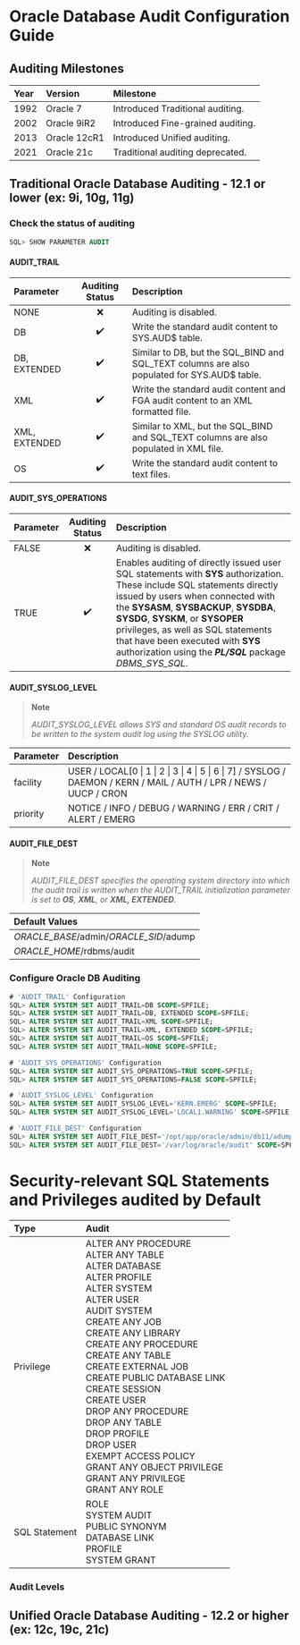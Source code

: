 # Oracle Database Audit Configuration Guide
## Auditing Milestones
| Year | Version      | Milestone                         |
| :--- | :----------- | :-------------------------------- |
| 1992 | Oracle 7     | Introduced Traditional auditing.  |
| 2002 | Oracle 9iR2  | Introduced Fine-grained auditing. |
| 2013 | Oracle 12cR1 | Introduced Unified auditing.      |
| 2021 | Oracle 21c   | Traditional auditing deprecated.  |

## Traditional Oracle Database Auditing - 12.1 or lower (ex: 9i, 10g, 11g)
### Check the status of auditing
```sql
SQL> SHOW PARAMETER AUDIT
```
#### AUDIT_TRAIL
| Parameter     | Auditing Status    | Description                                                                                 |
| :------------ | :----------------: | :------------------------------------------------------------------------------------------ |
| NONE          | :x:                | Auditing is disabled.                                                                       |
| DB            | :heavy_check_mark: | Write the standard audit content to SYS.AUD$ table.                                         |
| DB, EXTENDED  | :heavy_check_mark: | Similar to DB, but the SQL_BIND and SQL_TEXT columns are also populated for SYS.AUD$ table. |
| XML           | :heavy_check_mark: | Write the standard audit content and FGA audit content to an XML formatted file.            |
| XML, EXTENDED | :heavy_check_mark: | Similar to XML, but the SQL_BIND and SQL_TEXT columns are also populated in XML file.       |
| OS            | :heavy_check_mark: | Write the standard audit content to text files.                                             |

#### AUDIT_SYS_OPERATIONS
| Parameter    | Auditing Status    | Description                                                                                 |
| :----------- | :----------------: | :------------------------------------------------------------------------------------------ |
| FALSE        | :x:                | Auditing is disabled.                                                                       |
| TRUE         | :heavy_check_mark: | Enables auditing of directly issued user SQL statements with **SYS** authorization. These include SQL statements directly issued by users when connected with the **SYSASM**, **SYSBACKUP**, **SYSDBA**, **SYSDG**, **SYSKM**, or **SYSOPER** privileges, as well as SQL statements that have been executed with **SYS** authorization using the _**PL/SQL**_ package _DBMS_SYS_SQL_. |

#### AUDIT_SYSLOG_LEVEL
> **Note**  
> 
> _AUDIT_SYSLOG_LEVEL allows SYS and standard OS audit records to be written to the system audit log using the SYSLOG utility._

| Parameter | Description                                                                                                          |
| :-------- | :------------------------------------------------------------------------------------------------------------------- |
| facility  | USER / LOCAL[0 \| 1 \| 2 \| 3 \| 4 \| 5 \| 6 \| 7] / SYSLOG / DAEMON / KERN / MAIL / AUTH / LPR / NEWS / UUCP / CRON |
| priority  | NOTICE / INFO / DEBUG / WARNING / ERR / CRIT / ALERT / EMERG                                                         |

#### AUDIT_FILE_DEST
> **Note**  
> 
> _AUDIT_FILE_DEST specifies the operating system directory into which the audit trail is written when the AUDIT_TRAIL initialization parameter is set to **OS**, **XML**, or **XML, EXTENDED**._

| Default Values                          | 
| :-------------------------------------- |
| _ORACLE_BASE_/admin/_ORACLE_SID_/adump  |
| _ORACLE_HOME_/rdbms/audit               |



### Configure Oracle DB Auditing
```sql
# 'AUDIT_TRAIL' Configuration
SQL> ALTER SYSTEM SET AUDIT_TRAIL=DB SCOPE=SPFILE;                                      -- Enabling Auditing
SQL> ALTER SYSTEM SET AUDIT_TRAIL=DB, EXTENDED SCOPE=SPFILE;                            -- Enabling Auditing
SQL> ALTER SYSTEM SET AUDIT_TRAIL=XML SCOPE=SPFILE;                                     -- Enabling Auditing
SQL> ALTER SYSTEM SET AUDIT_TRAIL=XML, EXTENDED SCOPE=SPFILE;                           -- Enabling Auditing
SQL> ALTER SYSTEM SET AUDIT_TRAIL=OS SCOPE=SPFILE;                                      -- Enabling Auditing
SQL> ALTER SYSTEM SET AUDIT_TRAIL=NONE SCOPE=SPFILE;                                    -- Disabling Auditing

# 'AUDIT_SYS_OPERATIONS' Configuration
SQL> ALTER SYSTEM SET AUDIT_SYS_OPERATIONS=TRUE SCOPE=SPFILE;                           -- Enabling SYS Auditing
SQL> ALTER SYSTEM SET AUDIT_SYS_OPERATIONS=FALSE SCOPE=SPFILE;                          -- Disabling SYS Auditing

# 'AUDIT_SYSLOG_LEVEL' Configuration
SQL> ALTER SYSTEM SET AUDIT_SYSLOG_LEVEL='KERN.EMERG' SCOPE=SPFILE;                     -- Configuring Audit Syslog Level
SQL> ALTER SYSTEM SET AUDIT_SYSLOG_LEVEL='LOCAL1.WARNING' SCOPE=SPFILE;                 -- Configuring Audit Syslog Level

# 'AUDIT_FILE_DEST' Configuration
SQL> ALTER SYSTEM SET AUDIT_FILE_DEST='/opt/app/oracle/admin/db11/adump' SCOPE=SPFILE;  -- Configuring Audit File Location 
SQL> ALTER SYSTEM SET AUDIT_FILE_DEST='/var/log/oracle/audit' SCOPE=SPFILE;             -- Configuring Audit File Location
```

# Security-relevant SQL Statements and Privileges audited by Default
| Type          | Audit                                                                                             |
| :------------ | :------------------------------------------------------------------------------------------------ |
| Privilege     | ALTER ANY PROCEDURE <br/> ALTER ANY TABLE <br/> ALTER DATABASE <br/> ALTER PROFILE <br/> ALTER SYSTEM <br/> ALTER USER <br/> AUDIT SYSTEM <br/> CREATE ANY JOB <br/> CREATE ANY LIBRARY <br/> CREATE ANY PROCEDURE <br/> CREATE ANY TABLE <br/> CREATE EXTERNAL JOB <br/> CREATE PUBLIC DATABASE LINK <br/> CREATE SESSION <br/> CREATE USER <br/> DROP ANY PROCEDURE <br/> DROP ANY TABLE <br/> DROP PROFILE <br/> DROP USER <br/> EXEMPT ACCESS POLICY <br/> GRANT ANY OBJECT PRIVILEGE <br/> GRANT ANY PRIVILEGE <br/> GRANT ANY ROLE |
| SQL Statement | ROLE <br/> SYSTEM AUDIT <br/> PUBLIC SYNONYM <br/> DATABASE LINK <br/> PROFILE <br/> SYSTEM GRANT |


### Audit Levels




## Unified Oracle Database Auditing - 12.2 or higher (ex: 12c, 19c, 21c)
